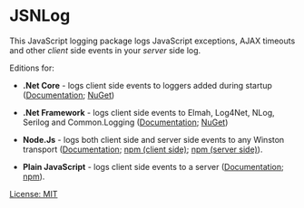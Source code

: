 # JSNLog

This JavaScript logging package logs JavaScript exceptions, AJAX timeouts and other *client* side events in your *server* side log.

Editions for:

* **.Net Core** - logs client side events to loggers added during startup ([Documentation](http://jsnlog.com?version=netjs); [NuGet](https://www.nuget.org/packages/JSNLog/))

* **.Net Framework** - logs client side events to Elmah, Log4Net, NLog, Serilog and Common.Logging ([Documentation](http://jsnlog.com?version=netframeworkjs); [NuGet](https://www.nuget.org/packages?q=jsnlog))

* **Node.Js** - logs both client side and server side events to any Winston transport ([Documentation](http://jsnlog.com?version=nodejs); [npm (client side)](https://www.npmjs.com/package/jsnlog); [npm (server side)](https://www.npmjs.com/package/jsnlog-nodejs)).

* **Plain JavaScript** - logs client side events to a server ([Documentation](http://jsnlog.com?version=js); [npm](https://www.npmjs.com/package/jsnlog)). 

[License: MIT](https://github.com/mperdeck/jsnlog/blob/master/LICENSE.md)

